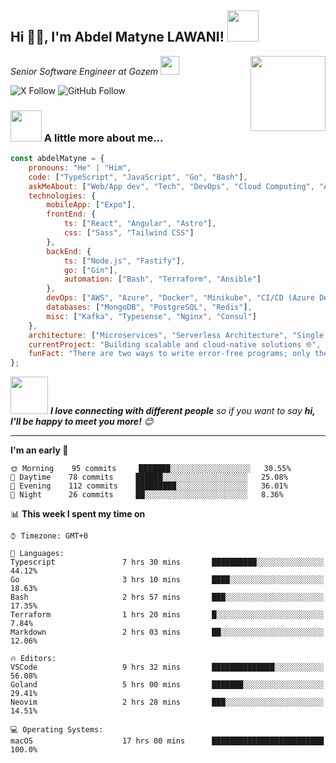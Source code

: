 ## Hi 🙏🏻, I'm Abdel Matyne LAWANI! <img src="https://media2.giphy.com/media/KFzFj4yIyyvxcyV220/giphy.gif" width="50">
<img align='right' src="https://media.giphy.com/media/M9gbBd9nbDrOTu1Mqx/giphy.gif" width="120">

<p><em>Senior Software Engineer at <a>Gozem</a> <img src="https://media.giphy.com/media/WUlplcMpOCEmTGBtBW/giphy.gif" width="30"></em></p>

![X Follow](https://img.shields.io/twitter/follow/dev_abdelicious?label=Follow)
![GitHub Follow](https://img.shields.io/github/followers/ojotemi?label=Follow&style=social)

### <img src="https://media.giphy.com/media/VgCDAzcKvsR6OM0uWg/giphy.gif" width="50"> A little more about me...  

```javascript
const abdelMatyne = {
    pronouns: "He" | "Him",
    code: ["TypeScript", "JavaScript", "Go", "Bash"],
    askMeAbout: ["Web/App dev", "Tech", "DevOps", "Cloud Computing", "AI"],
    technologies: {
        mobileApp: ["Expo"],
        frontEnd: {
            ts: ["React", "Angular", "Astro"],
            css: ["Sass", "Tailwind CSS"]
        },
        backEnd: {
            ts: ["Node.js", "Fastify"],
            go: ["Gin"],
            automation: ["Bash", "Terraform", "Ansible"]
        },
        devOps: ["AWS", "Azure", "Docker", "Minikube", "CI/CD (Azure DevOps, GitLab Pipeline)", "Prometheus", "Grafana"],
        databases: ["MongoDB", "PostgreSQL", "Redis"],
        misc: ["Kafka", "Typesense", "Nginx", "Consul"]
    },
    architecture: ["Microservices", "Serverless Architecture", "Single Page Applications"],
    currentProject: "Building scalable and cloud-native solutions 🌐",
    funFact: "There are two ways to write error-free programs; only the third one works"
};
```

<img src="https://media.giphy.com/media/LnQjpWaON8nhr21vNW/giphy.gif" width="60"> <em><b>I love connecting with different people</b> so if you want to say <b>hi, I'll be happy to meet you more!</b> 😊</em>

---

**I'm an early 🐤**

```text
🌞 Morning    95 commits     ███████░░░░░░░░░░░░░░░░░░   30.55% 
🌆 Daytime    78 commits     ██████░░░░░░░░░░░░░░░░░░░   25.08% 
🌃 Evening    112 commits    █████████░░░░░░░░░░░░░░░░   36.01% 
🌙 Night      26 commits     ██░░░░░░░░░░░░░░░░░░░░░░░   8.36%
```

📊 **This week I spent my time on**

```text
⌚︎ Timezone: GMT+0

💬 Languages: 
Typescript               7 hrs 30 mins       ██████████░░░░░░░░░░░░░░░   44.12% 
Go                       3 hrs 10 mins       ████░░░░░░░░░░░░░░░░░░░░░   18.63% 
Bash                     2 hrs 57 mins       ███░░░░░░░░░░░░░░░░░░░░░░   17.35% 
Terraform                1 hrs 20 mins       █░░░░░░░░░░░░░░░░░░░░░░░░   7.84% 
Markdown                 2 hrs 03 mins       ██░░░░░░░░░░░░░░░░░░░░░░░   12.06% 

🔥 Editors: 
VSCode                   9 hrs 32 mins       ██████████████░░░░░░░░░░░   56.08% 
Goland                   5 hrs 00 mins       ███████░░░░░░░░░░░░░░░░░░   29.41% 
Neovim                   2 hrs 28 mins       ███░░░░░░░░░░░░░░░░░░░░░░   14.51%

💻 Operating Systems: 
macOS                    17 hrs 00 mins      █████████████████████████   100.0%
